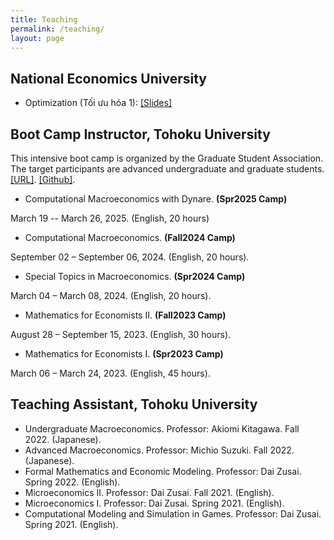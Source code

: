 ```yaml
---
title: Teaching
permalink: /teaching/
layout: page
---
```


## National Economics University

- Optimization (Tối ưu hóa 1): [[Slides]](https://www.dropbox.com/scl/fo/4p3iq2ncgzevsagn60foq/ADl9H9Cl-sO57_vtF7lekRI?rlkey=lejfl3hrrdf6ffvz3qdpzxy10&st=pqh562s0&dl=0)


## Boot Camp Instructor, Tohoku University

This intensive boot camp is organized by the Graduate Student Association. The target participants are advanced undergraduate and graduate students. [[URL]](https://thanhqtran.github.io/tohoku_bootcamp/). [[Github]](https://github.com/thanhqtran/tohoku_bootcamp).

- Computational Macroeconomics with Dynare. **(Spr2025 Camp)**

March 19 -- March 26, 2025. (English, 20 hours)
- Computational Macroeconomics. **(Fall2024 Camp)**

September 02 – September 06, 2024. (English, 20 hours).
- Special Topics in Macroeconomics. **(Spr2024 Camp)**

March 04 – March 08, 2024. (English, 20 hours).
- Mathematics for Economists II. **(Fall2023 Camp)**

August 28 – September 15, 2023. (English, 30 hours).
- Mathematics for Economists I. **(Spr2023 Camp)**

March 06 – March 24, 2023. (English, 45 hours).


## Teaching Assistant, Tohoku University

- Undergraduate Macroeconomics. Professor: Akiomi Kitagawa. Fall 2022. (Japanese).
- Advanced Macroeconomics. Professor: Michio Suzuki. Fall 2022. (Japanese).
- Formal Mathematics and Economic Modeling. Professor: Dai Zusai. Spring 2022. (English).
- Microeconomics II. Professor: Dai Zusai. Fall 2021. (English).
- Microeconomics I. Professor: Dai Zusai. Spring 2021. (English).
- Computational Modeling and Simulation in Games. Professor: Dai Zusai. Spring 2021. (English).
